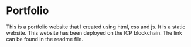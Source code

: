 # Portfolio
This is a portfolio website that I created using html, css and js. It is a static website. This website has been deployed on the ICP blockchain. The link can be found in the readme file.
